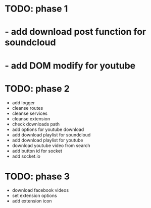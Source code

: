 # TODO: phase 1
# - add download post function for soundcloud
# - add DOM modify for youtube 

# TODO: phase 2
- add logger 
- cleanse routes
- cleanse services
- cleanse extension
- check downloads path
- add options for youtube download
- add download playlist for soundcloud
- add download playlist for youtube
- download youtube video from search
- add button id for socket
- add socket.io

# TODO: phase 3
- download facebook videos
- set extension options
- add extension icon